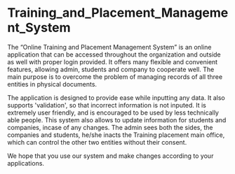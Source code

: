 # Training_and_Placement_Management_System


The “Online Training and Placement Management System” is an online application that can be accessed throughout the organization and outside as well with proper login provided. It offers many flexible and convenient features, allowing admin, students and company to cooperate well. The main purpose is to overcome the problem of managing records of all three entities in physical documents. 

The application is designed to provide ease while inputting any data. It also supports 'validation', so that incorrect information is not inputed. It is extremely user friendly, and is encouraged to be used by less technically able people.
This system also allows to update information for students and companies, incase of any changes. The admin sees both the sides, the companies and students, he/she inacts the Training placement main office, which can control the other two entities without their consent.

We hope that you use our system and make changes according to your applications.
